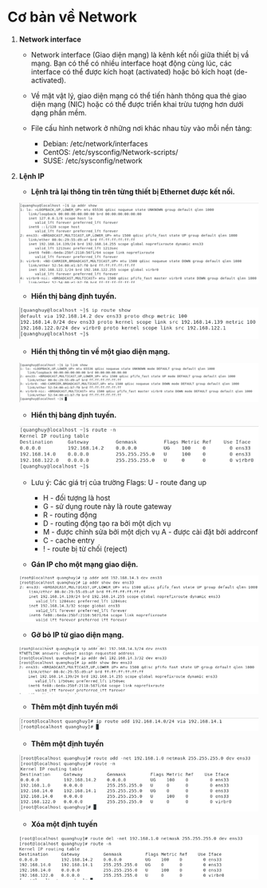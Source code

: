 # Cơ bản về Network 

   1. **Network interface**
     
       - Network interface (Giao diện mạng) là kênh kết nối giữa thiết bị vầ mạng. Bạn có thể có nhiều interface hoạt động cùng lúc, các interface có thể được kích hoạt (activated) hoặc bỏ kích hoạt (de-activated).
       - Về mặt vật lý, giao diện mạng có thể tiến hành thông qua thẻ giao diện mạng (NIC) hoặc có thể được triển khai trừu tượng hơn dưới dạng phần mềm.
       - File cấu hình network ở những nơi khác nhau tùy vào mỗi nền tảng: 

          + Debian: /etc/network/interfaces
          + CentOS: /etc/sysconfig/Network-scripts/
          + SUSE: /etc/sysconfig/network
   
   2. **Lệnh IP**
   
       - **Lệnh trả lại thông tin trên từng thiết bị Ethernet được kết nối.**
     
        ![](./image/21.png)
     
        - **Hiển thị bảng định tuyến.**
   
        ![](./image/22.png)
      
       - **Hiển thị thông tin về một giao diện mạng.**
        
        ![](./image/23.png)
        
       - **Hiển thị bảng định tuyến.**

        ![](./image/24.png)
        
       - Lưu ý: Các giá trị của trường Flags: U - route đang up
            + H - đối tượng là host
            + G - sử dụng route này là route gateway
            + R - routing động
            + D - routing động tạo ra bởi một dịch vụ
            + M - được chỉnh sửa bởi một dịch vụ A - được cài đặt bởi addrconf
            + C - cache entry
            + ! - route bị từ chối (reject)
       
       - **Gán IP cho một mạng giao diện.**
        
        ![](./image/25.png)
        
        - **Gỡ bỏ IP từ giao diện mạng.**
         
        ![](./image/26.png)
        
        - **Thêm một định tuyến mới**
        
        ![](./image/27.png)
        
        - **Thêm một định tuyến**
        
        ![](./image/28.png)
        
        - **Xóa một định tuyến**
         
        ![](./image/29.png)
         
        
       
      
      
      
    
     
